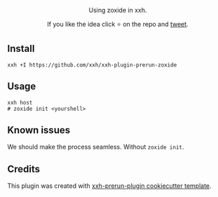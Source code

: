 <p align="center">
Using zoxide in xxh.
</p>

<p align="center">  
If you like the idea click ⭐ on the repo and <a href="https://twitter.com/intent/tweet?text=Nice%20plugin%20for%20the%20xxh%20project!&url=https://github.com/xxh/xxh-plugin-prerun-zoxide" target="_blank">tweet</a>.
</p>

## Install
```shell
xxh +I https://github.com/xxh/xxh-plugin-prerun-zoxide
```

## Usage
```shell
xxh host
# zoxide init <yourshell>
```

## Known issues

We should make the process seamless. Without `zoxide init`.

## Credits

This plugin was created with [xxh-prerun-plugin cookiecutter template](https://github.com/xxh/cookiecutter-xxh-plugin-prerun).